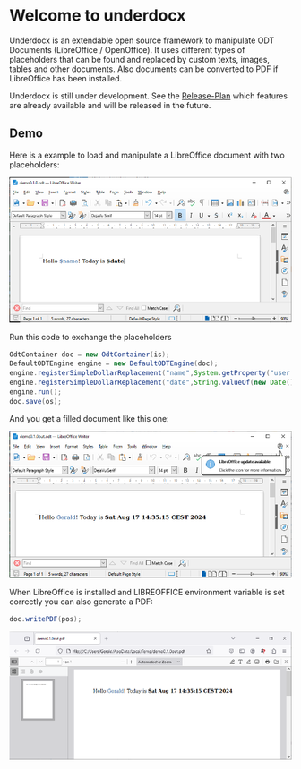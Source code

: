 # Welcome to underdocx

Underdocx is an extendable open source framework to manipulate ODT Documents
(LibreOffice / OpenOffice). It uses different types of placeholders that can be
found and replaced by custom texts, images, tables and other documents.
Also documents can be converted to PDF if LibreOffice has been installed.

Underdocx is still under development. See the
[Release-Plan](https://github.com/winterrifier/underdocx/wiki/Release-Plan)
which features are already available and will be released in the future.

## Demo

Here is a example to load and manipulate a LibreOffice document with two placeholders:

![Unchanged Doc](./src/main/resources/demo0.1.0/demo0.1.0unchanged.png)

Run this code to exchange the placeholders

```java
OdtContainer doc = new OdtContainer(is);
DefaultODTEngine engine = new DefaultODTEngine(doc);
engine.registerSimpleDollarReplacement("name",System.getProperty("user.name"));
engine.registerSimpleDollarReplacement("date",String.valueOf(new Date()));
engine.run();
doc.save(os);
```
And you get a filled document like this one:

![Changed Doc](./src/main/resources/demo0.1.0/demo0.1.0changed.png)

When LibreOffice is installed and LIBREOFFICE environment variable is set correctly you 
can also generate a PDF:

```java
doc.writePDF(pos);
```
![generated PDF](./src/main/resources/demo0.1.0/demo0.1.0pdf.png)
